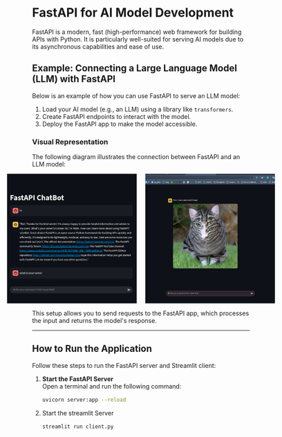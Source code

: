 # FastAPI for AI Model Development

FastAPI is a modern, fast (high-performance) web framework for building APIs with Python. It is particularly well-suited for serving AI models due to its asynchronous capabilities and ease of use.

## Example: Connecting a Large Language Model (LLM) with FastAPI

Below is an example of how you can use FastAPI to serve an LLM model:

1. Load your AI model (e.g., an LLM) using a library like `transformers`.
2. Create FastAPI endpoints to interact with the model.
3. Deploy the FastAPI app to make the model accessible.

### Visual Representation

The following diagram illustrates the connection between FastAPI and an LLM model:

<div style="display: flex; justify-content: center; gap: 20px;">
    <img src="assets/llm.png" alt="LLM Model with FastAPI Connection" style="width: 300px; height: 300px; object-fit: cover;">
    <img src="assets/vison.png" alt="Vision Generator Model with FastAPI Connection" style="width: 300px; height: 300px; object-fit: cover;">
</div>

This setup allows you to send requests to the FastAPI app, which processes the input and returns the model's response.

---

## How to Run the Application

Follow these steps to run the FastAPI server and Streamlit client:

1. **Start the FastAPI Server**  
   Open a terminal and run the following command:
   ```bash
   uvicorn server:app --reload

2. Start the streamlit Server
    ```bash
    streamlit run client.py



